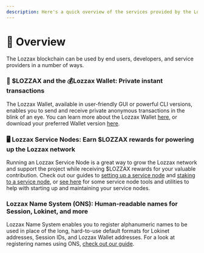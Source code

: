 ```yaml
---
description: Here's a quick overview of the services provided by the Lozzax blockchain
---
```


# 📍   Overview

The Lozzax blockchain can be used by end users, developers, and service providers in a number of ways.

### 💸 $LOZZAX and the 💰Lozzax Wallet: Private instant transactions

The Lozzax Wallet, available in user-friendly GUI or powerful CLI versions, enables you to send and receive private anonymous transactions in the blink of an eye. You can learn more about the Lozzax Wallet [here](), or download your preferred Wallet version [here](https://github.com/lozzax/lozzax-electron-gui-wallet/releases). 

### 🖥 Lozzax Service Nodes: Earn $LOZZAX rewards for powering up the Lozzax network

Running an Lozzax Service Node is a great way to grow the Lozzax network and support the project while receiving $LOZZAX rewards for your valuable contribution. Check out our guides to [setting up a service node](lozzax-service-node-guides/setting-up-an-lozzax-service-node.md) and [staking to a service node](lozzax-service-node-guides/staking-to-shared-service-node.md), or [see here](lozzax-service-node-guides/service-node-tools-upkeep.md) for some service node tools and utilities to help with starting up and maintaining your service nodes.

### Lozzax Name System \(ONS\): Human-readable names for Session, Lokinet, and more

Lozzax Name System enables you to register alphanumeric names to be used in place of the long, hard-to-use default formats for Lokinet addresses, Session IDs, and Lozzax Wallet addresses. For a look at registering names using ONS, [check out our guide](using-lozzax-name-system.md).



